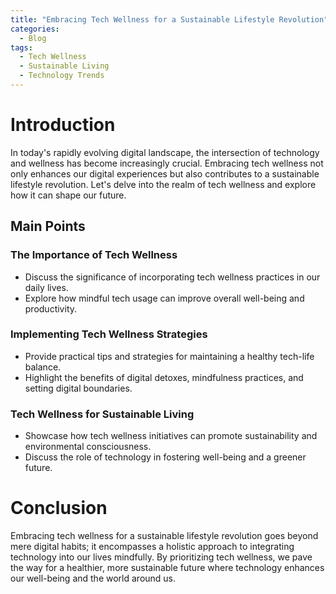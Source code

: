 ```yaml
---
title: "Embracing Tech Wellness for a Sustainable Lifestyle Revolution"
categories:
  - Blog
tags:
  - Tech Wellness
  - Sustainable Living
  - Technology Trends
---
```


# Introduction
In today's rapidly evolving digital landscape, the intersection of technology and wellness has become increasingly crucial. Embracing tech wellness not only enhances our digital experiences but also contributes to a sustainable lifestyle revolution. Let's delve into the realm of tech wellness and explore how it can shape our future.

## Main Points
### The Importance of Tech Wellness
- Discuss the significance of incorporating tech wellness practices in our daily lives.
- Explore how mindful tech usage can improve overall well-being and productivity.

### Implementing Tech Wellness Strategies
- Provide practical tips and strategies for maintaining a healthy tech-life balance.
- Highlight the benefits of digital detoxes, mindfulness practices, and setting digital boundaries.

### Tech Wellness for Sustainable Living
- Showcase how tech wellness initiatives can promote sustainability and environmental consciousness.
- Discuss the role of technology in fostering well-being and a greener future.

# Conclusion
Embracing tech wellness for a sustainable lifestyle revolution goes beyond mere digital habits; it encompasses a holistic approach to integrating technology into our lives mindfully. By prioritizing tech wellness, we pave the way for a healthier, more sustainable future where technology enhances our well-being and the world around us.